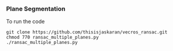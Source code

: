 ### Plane Segmentation

To run the code
```
git clone https://github.com/thisisjaskaran/vecros_ransac.git
chmod 770 ransac_multiple_planes.py
./ransac_multiple_planes.py
```
